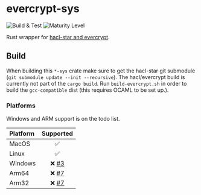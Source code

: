 # evercrypt-sys

![Build & Test](https://github.com/franziskuskiefer/evercrypt-rust/workflows/Build%20&%20Test/badge.svg)
![Maturity Level](https://img.shields.io/badge/maturity-beta-orange.svg)

Rust wrapper for [hacl-star and evercrypt](https://github.com/project-everest/hacl-star/).

## Build
When building this `*-sys` crate make sure to get the hacl-star git submodule (`git submodule update --init --recursive`).
The hacl/evercrypt build is currently not part of the `cargo build`.
Run `build-evercrypt.sh` in order to build the `gcc-compatible` dist (this requires OCAML to be set up.).

### Platforms
Windows and ARM support is on the todo list.

| Platform |                              Supported                              |
| :------- | :-----------------------------------------------------------------: |
| MacOS    |                                  ✅                                  |
| Linux    |                                  ✅                                  |
| Windows  | ❌ [#3](https://github.com/franziskuskiefer/evercrypt-rust/issues/3) |
| Arm64    | ❌ [#7](https://github.com/franziskuskiefer/evercrypt-rust/issues/7) |
| Arm32    | ❌ [#7](https://github.com/franziskuskiefer/evercrypt-rust/issues/7) |
